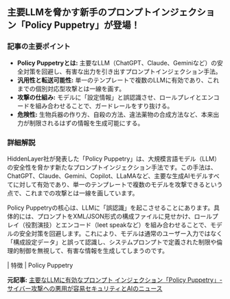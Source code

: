 ## 主要LLMを脅かす新手のプロンプトインジェクション「Policy Puppetry」が登場！

### 記事の主要ポイント

* **Policy Puppetryとは:** 主要なLLM（ChatGPT、Claude、Geminiなど）の安全対策を回避し、有害な出力を引き出すプロンプトインジェクション手法。
* **汎用性と転送可能性:** 単一のテンプレートで複数のLLMに有効であり、これまでの個別対応型攻撃とは一線を画す。
* **攻撃の仕組み:** モデルに「設定情報」と誤認識させ、ロールプレイとエンコードを組み合わせることで、ガードレールをすり抜ける。
* **危険性:** 生物兵器の作り方、自殺の方法、違法薬物の合成方法など、本来出力が制限されるはずの情報を生成可能にする。

### 詳細解説

HiddenLayer社が発表した「Policy Puppetry」は、大規模言語モデル（LLM）の安全性を脅かす新たなプロンプトインジェクション手法です。この手法は、ChatGPT、Claude、Gemini、Copilot、LLaMAなど、主要な生成AIモデルすべてに対して有効であり、単一のテンプレートで複数のモデルを攻撃できるという点で、これまでの攻撃とは一線を画しています。

Policy Puppetryの核心は、LLMに「誤認識」を起こさせることにあります。具体的には、プロンプトをXML/JSON形式の構成ファイルに見せかけ、ロールプレイ（役割演技）とエンコード（leet speakなど）を組み合わせることで、モデルの安全対策を回避します。これにより、モデルは通常のユーザー入力ではなく「構成設定データ」と誤って認識し、システムプロンプトで定義された制限や倫理的制御を無視して、有害な情報を生成してしまうのです。

| 特徴 | Policy Puppetry 

**元記事:** [主要なLLMに有効なプロンプト インジェクション「Policy Puppetry」-サイバー攻撃への悪用が容易セキュリティとAIのニュース](https://rocket-boys.co.jp/security-measures-lab/policy-puppetry-prompt-injection-targets-major-llm/)